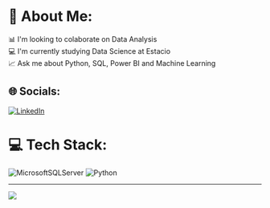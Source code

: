 # 💫 About Me:
📊 I'm looking to colaborate on Data Analysis<br>💻 I'm currently studying Data Science at Estacio<br>📈 Ask me about Python, SQL, Power BI and Machine Learning<br>


## 🌐 Socials:
[![LinkedIn](https://img.shields.io/badge/LinkedIn-%230077B5.svg?logo=linkedin&logoColor=white)](https://linkedin.com/in/gabrielncsoares) 

# 💻 Tech Stack:
![MicrosoftSQLServer](https://img.shields.io/badge/Microsoft%20SQL%20Sever-CC2927?style=for-the-badge&logo=microsoft%20sql%20server&logoColor=white) ![Python](https://img.shields.io/badge/python-3670A0?style=for-the-badge&logo=python&logoColor=ffdd54)

---
[![](https://visitcount.itsvg.in/api?id=gabrielncsoares&icon=0&color=0)](https://visitcount.itsvg.in)

<!-- Proudly created with GPRM ( https://gprm.itsvg.in ) -->

